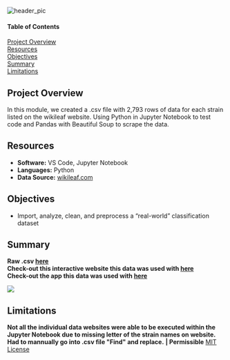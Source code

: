 ![header_pic](/header.png)
 
#### Table of Contents  

[Project Overview](#project-overview)  
[Resources](#resources)  
[Objectives](#objectives)  
[Summary](#summary)  
[Limitations](#limitations)  
  
## Project Overview  
In this module, we created a .csv file with 2,793 rows of data for each strain listed on the wikileaf website. Using Python in Jupyter Notebook to test code and Pandas with Beautiful Soup to scrape the data.

## Resources  
- **Software:** VS Code, Jupyter Notebook   
- **Languages:** Python  
- **Data Source:** [wikileaf.com](https://www.wikileaf.com/strains/)    

## Objectives  
- Import, analyze, clean, and preprocess a “real-world” classification dataset    

## Summary
**Raw .csv [here]()**  
**Check-out this interactive website this data was used with [here]()**  
**Check-out the app this data was used with [here]()**

![](/gif.gif)  

## Limitations  
**Not all the individual data websites were able to be executed within the Jupyter Notebook due to missing letter of the strain names on website. Had to mannually go into .csv file "Find" and replace.** **| Permissible** [MIT License](https://github.com/Shannon-Goddard/grow_data/blob/main/LICENSE)
